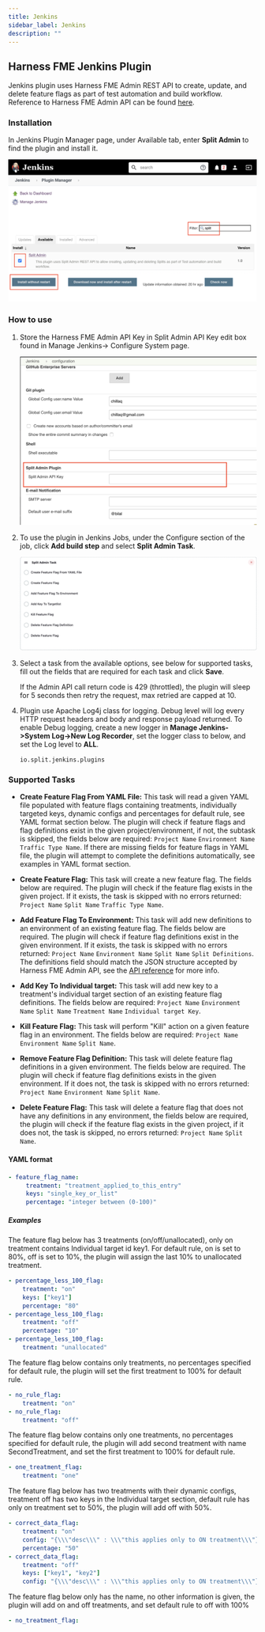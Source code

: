 ```yaml
---
title: Jenkins
sidebar_label: Jenkins
description: ""
---
```


<p>
  <button hidden style={{borderRadius:'8px', border:'1px', fontFamily:'Courier New', fontWeight:'800', textAlign:'left'}}> help.split.io link: https://help.split.io/hc/en-us/articles/360044691592-Jenkins </button>
</p>

## Harness FME Jenkins Plugin
Jenkins plugin uses Harness FME Admin REST API to create, update, and delete feature flags as part of test automation and build workflow. Reference to Harness FME Admin API can be found [here](https://docs.split.io/reference).

### Installation
In Jenkins Plugin Manager page, under Available tab, enter **Split Admin** to find the plugin and install it.

![](./static/jenkins-plugin-manager.png)

### How to use

1. Store the Harness FME Admin API Key in Split Admin API Key edit box found in Manage Jenkins-> Configure System page.

   ![](./static/jenkins-configuration.png)

2. To use the plugin in Jenkins Jobs, under the Configure section of the job, click **Add build step** and select **Split Admin Task**.

   ![](./static/jenkins-splitadmin-task.png)

3. Select a task from the available options, see below for supported tasks, fill out the fields that are required for each task and click **Save**.

   If the Admin API call return code is 429 (throttled), the plugin will sleep for 5 seconds then retry the request, max retried are capped at 10.

4. Plugin use Apache Log4j class for logging. Debug level will log every HTTP request headers and body and response payload returned. To enable Debug logging, create a new logger in **Manage Jenkins->System Log->New Log Recorder**, set the logger class to below, and set the Log level to **ALL**.

<ul>

```
io.split.jenkins.plugins
```

</ul>

### Supported Tasks

* **Create Feature Flag From YAML File:** This task will read a given YAML file populated with feature flags containing treatments, individually targeted keys, dynamic configs and percentages for default rule, see YAML format section below. The plugin will check if feature flags and flag definitions exist in the given project/environment, if not, the subtask is skipped, the fields below are required: `Project Name` `Environment Name` `Traffic Type Name`.
   If there are missing fields for feature flags in YAML file, the plugin will attempt to complete the definitions automatically, see examples in YAML format section.

* **Create Feature Flag:** This task will create a new feature flag. The fields below are required. The plugin will check if the feature flag exists in the given project. If it exists, the task is skipped with no errors returned: `Project Name` `Split Name` `Traffic Type Name`.

* **Add Feature Flag To Environment:** This task will add new definitions to an environment of an existing feature flag. The fields below are required. The plugin will check if feature flag definitions exist in the given environment. If it exists, the task is skipped with no errors returned: `Project Name` `Environment Name` `Split Name` `Split Definitions`. The definitions field should match the JSON structure accepted by Harness FME Admin API, see the [API reference](https://docs.split.io/reference#create-split-definition-in-environment) for more info.

* **Add Key To Individual target:** This task will add new key to a treatment's individual target section of an existing feature flag definitions. The fields below are required: `Project Name` `Environment Name` `Split Name` `Treatment Name` `Individual target Key`.

* **Kill Feature Flag:** This task will perform "Kill" action on a given feature flag in an environment. The fields below are required: `Project Name` `Environment Name` `Split Name`.

* **Remove Feature Flag Definition:** This task will delete feature flag definitions in a given environment. The fields below are required. The plugin will check if feature flag definitions exists in the given environment. If it does not, the task is skipped with no errors returned: `Project Name` `Environment Name` `Split Name`.

* **Delete Feature Flag:** This task will delete a feature flag that does not have any definitions in any environment, the fields below are required, the plugin will check if the feature flag exists in the given project, if it does not, the task is skipped, no errors returned: `Project Name` `Split Name`.

#### YAML format

```yaml
- feature_flag_name:
     treatment: "treatment_applied_to_this_entry"
     keys: "single_key_or_list"
     percentage: "integer between (0-100)"
```

##### Examples

The feature flag below has 3 treatments (on/off/unallocated), only on treatment contains Individual target id key1. For default rule, on is set to 80%, off is set to 10%, the plugin will assign the last 10% to unallocated treatment.

```yaml
- percentage_less_100_flag:
    treatment: "on"
    keys: ["key1"]
    percentage: "80"
- percentage_less_100_flag:
    treatment: "off"
    percentage: "10"
- percentage_less_100_flag:
    treatment: "unallocated"
```

The feature flag below contains only treatments, no percentages specified for default rule, the plugin will set the first treatment to 100% for default rule.
```yaml
- no_rule_flag:
    treatment: "on"
- no_rule_flag:
    treatment: "off"
```

The feature flag below contains only one treatments, no percentages specified for default rule, the plugin will add second treatment with name SecondTreatment, and set the first treatment to 100% for default rule.
```yaml
- one_treatment_flag:
    treatment: "one"
```

The feature flag below has two treatments with their dynamic configs, treatment off has two keys in the Individual target section, default rule has only on treatment set to 50%, the plugin will add off with 50%.
```yaml
- correct_data_flag:
    treatment: "on"
    config: "{\\\"desc\\\" : \\\"this applies only to ON treatment\\\"}"
    percentage: "50"
- correct_data_flag:
    treatment: "off"
    keys: ["key1", "key2"]
    config: "{\\\"desc\\\" : \\\"this applies only to ON treatment\\\"}"
```

The feature flag below only has the name, no other information is given, the plugin will add on and off treatments, and set default rule to off with 100%
```yaml
- no_treatment_flag:
```